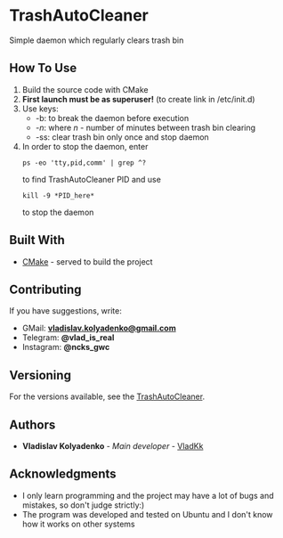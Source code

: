 # TrashAutoCleaner

Simple daemon which regularly clears trash bin

## How To Use

1) Build the source code with CMake
2) **First launch must be as superuser!** (to create link in /etc/init.d)
3) Use keys:
    * -b: to break the daemon before execution
    * -*n*: where *n* - number of minutes between trash bin clearing
    * -ss: clear trash bin only once and stop daemon
4) In order to stop the daemon, enter
    ```
    ps -eo 'tty,pid,comm' | grep ^?
    ```   
    to find TrashAutoCleaner PID and use 
    ```
    kill -9 *PID_here*
    ```
    to stop the daemon
    
## Built With

* [CMake](https://cmake.org/) - served to build the project

## Contributing

If you have suggestions, write: 
* GMail: **vladislav.kolyadenko@gmail.com**
* Telegram: **@vlad_is_real** 
* Instagram: **@ncks_gwc**

## Versioning

For the versions available, see the [TrashAutoCleaner](https://github.com/VladKk/TrashAutoCleaner). 

## Authors

* **Vladislav Kolyadenko** - *Main developer* - [VladKk](https://github.com/VladKk)

## Acknowledgments

* I only learn programming and the project may have a lot of bugs and mistakes, so don't judge strictly:)
* The program was developed and tested on Ubuntu and I don't know how it works on other systems